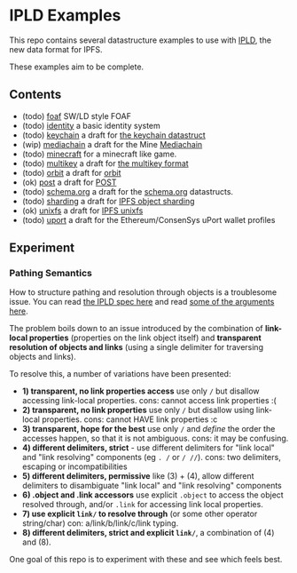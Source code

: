 # IPLD Examples

This repo contains several datastructure examples to use with [IPLD](//github.com/ipfs/specs/tree/master/ipld), the new data format for IPFS.

These examples aim to be complete.

## Contents

- (todo) [foaf](foaf) SW/LD style FOAF
- (todo) [identity](identity) a basic identity system
- (todo) [keychain](keychain) a draft for [the keychain datastruct](//github.com/ipfs/specs/tree/master/keychain)
- (wip) [mediachain](mediachain) a draft for the Mine [Mediachain](//medium.com/mine-labs/mediachain-483f49cbe37a)
- (todo) [minecraft](minecraft) for a minecraft like game.
- (todo) [multikey](multikey) a draft for [the multikey format](//github.com/jbenet/multikey)
- (todo) [orbit](orbit) a draft for [orbit](//github.com/haadcode/anonymous-networks)
- (ok) [post](post) a draft for [POST](//github.com/ipfs/POST)
- (todo) [schema.org](schema.org) a draft for the [schema.org](//schema.org) datastructs.
- (todo) [sharding](sharding) a draft for [IPFS object sharding](//github.com/ipfs/notes/issues/76)
- (ok) [unixfs](unixfs) a draft for [IPFS unixfs](//github.com/ipfs/specs/tree/master/unixfs)
- (todo) [uport](uport) a draft for the Ethereum/ConsenSys uPort wallet profiles


## Experiment

### Pathing Semantics

How to structure pathing and resolution through objects is a troublesome issue. You can read [the IPLD spec here](https://github.com/ipfs/specs/blob/ipld-spec/merkledag/ipld.md) and read [some of the arguments here](https://github.com/ipfs/specs/pull/37).

The problem boils down to an issue introduced by the combination of **link-local properties** (properties on the link object itself) and **transparent resolution of objects and links** (using a single delimiter for traversing objects and links).

To resolve this, a number of variations have been presented:

- **1) transparent, no link properties access** use only `/` but disallow accessing link-local properties. cons: cannot access link properties :(
- **2) transparent, no link properties** use only `/` but disallow using link-local properties. cons: cannot HAVE link properties :c
- **3) transparent, hope for the best** use only `/` and _define_ the order the accesses happen, so that it is not ambiguous. cons: it may be confusing.
- **4) different delimiters, strict** - use different delimiters for "link local" and "link resolving" components (eg `. /` or `/ //`). cons: two delimiters, escaping or incompatibilities
- **5) different delimiters, permissive** like (3) + (4), allow different delimiters to disambiguate "link local" and "link resolving" components
- **6) .object and .link accessors** use explicit `.object` to access the object resolved through, and/or `.link` for accessing link local properties.
- **7) use explicit `link/` to resolve through** (or some other operator string/char) con: a/link/b/link/c/link typing.
- **8) different delimiters, strict and explicit `link/`**, a combination of (4) and (8).

One goal of this repo is to experiment with these and see which feels best.
